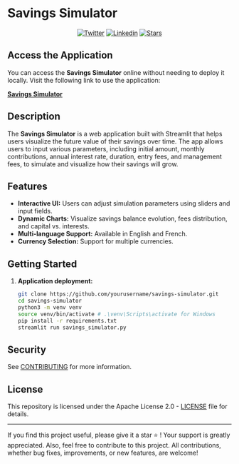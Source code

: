 # Savings Simulator

<p align="center">
   <a href="https://twitter.com/cz_antoine"><img alt="Twitter" src="https://img.shields.io/twitter/follow/cz_antoine?style=social"></a>
   <a href="https://www.linkedin.com/in/antoine-cichowicz-837575b1"><img alt="Linkedin" src="https://img.shields.io/badge/-Antoine-blue?style=flat-square&logo=Linkedin&logoColor=white"></a>
   <a href="https://github.com/czantoine/Savings-Simulator"><img alt="Stars" src="https://img.shields.io/github/stars/czantoine/microsoft-sql-server-with-grafana"></a>
</p>


## Access the Application

You can access the **Savings Simulator** online without needing to deploy it locally. Visit the following link to use the application:

[**Savings Simulator**](https://savingssimulator.streamlit.app/)

## Description

The **Savings Simulator** is a web application built with Streamlit that helps users visualize the future value of their savings over time. The app allows users to input various parameters, including initial amount, monthly contributions, annual interest rate, duration, entry fees, and management fees, to simulate and visualize how their savings will grow.

## Features

- **Interactive UI:** Users can adjust simulation parameters using sliders and input fields.
- **Dynamic Charts:** Visualize savings balance evolution, fees distribution, and capital vs. interests.
- **Multi-language Support:** Available in English and French.
- **Currency Selection:** Support for multiple currencies.

## Getting Started

1. **Application deployment:**

   ```bash
   git clone https://github.com/yourusername/savings-simulator.git
   cd savings-simulator
   python3 -m venv venv
   source venv/bin/activate # .\venv\Scripts\activate for Windows
   pip install -r requirements.txt
   streamlit run savings_simulator.py
   ```

## Security

See [CONTRIBUTING](CONTRIBUTING.md#security-issue-notifications) for more information.

## License

This repository is licensed under the Apache License 2.0 - [LICENSE](LICENSE) file for details.

---

If you find this project useful, please give it a star ⭐️ ! Your support is greatly appreciated. Also, feel free to contribute to this project. All contributions, whether bug fixes, improvements, or new features, are welcome!